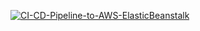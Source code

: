 [![CI-CD-Pipeline-to-AWS-ElasticBeanstalk](https://github.com/edmitrenko/github-actions-cici-to-aws/actions/workflows/main.yml/badge.svg)](https://github.com/edmitrenko/github-actions-cici-to-aws/actions/workflows/main.yml)

